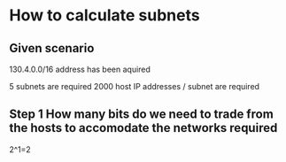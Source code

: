 # How to calculate subnets 
## Given scenario
130.4.0.0/16 address has been aquired

5 subnets are required
2000 host IP addresses / subnet are required

## Step 1 How many bits do we need to trade from the hosts to accomodate the networks required
2^1=2

